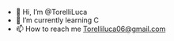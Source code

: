 - 👋 Hi, I’m @TorelliLuca
- 🌱 I’m currently learning C
- 📫 How to reach me Torelliluca06@gmail.com

<!---
TorelliLuca/TorelliLuca is a ✨ special ✨ repository because its `README.md` (this file) appears on your GitHub profile.
You can click the Preview link to take a look at your changes.
--->
